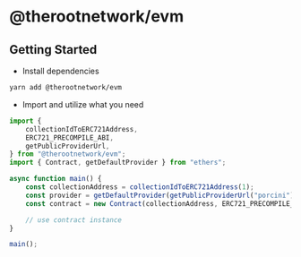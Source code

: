 # @therootnetwork/evm

## Getting Started

- Install dependencies

```bash
yarn add @therootnetwork/evm
```

- Import and utilize what you need

```typescript
import {
	collectionIdToERC721Address,
	ERC721_PRECOMPILE_ABI,
	getPublicProviderUrl,
} from "@therootnetwork/evm";
import { Contract, getDefaultProvider } from "ethers";

async function main() {
	const collectionAddress = collectionIdToERC721Address(1);
	const provider = getDefaultProvider(getPublicProviderUrl("porcini"));
	const contract = new Contract(collectionAddress, ERC721_PRECOMPILE_ABI, provider);

	// use contract instance
}

main();
```
